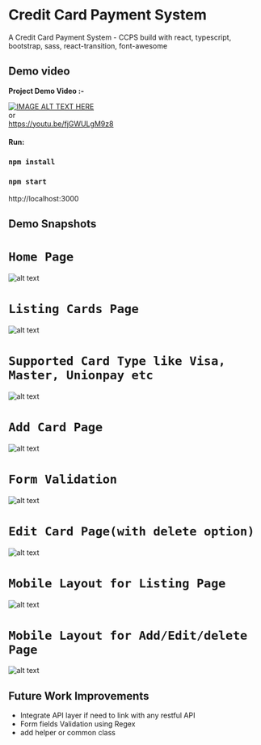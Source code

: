 # Credit Card Payment System

A Credit Card Payment System - CCPS build with react, typescript, bootstrap, sass, react-transition, font-awesome

## Demo video


**Project Demo Video :-**

[![IMAGE ALT TEXT HERE](https://img.youtube.com/vi/fjGWULgM9z8/0.jpg)](https://youtu.be/fjGWULgM9z8) \
or\
https://youtu.be/fjGWULgM9z8

#### Run:

### `npm install`

### `npm start`

http://localhost:3000

## Demo Snapshots

# `Home Page`

![alt text](snapshot1.png)

# `Listing Cards Page`

![alt text](snapshot2.png)

# `Supported Card Type like Visa, Master, Unionpay etc`

![alt text](snapshot2_1.png)

# `Add Card Page`

![alt text](snapshot3.png)

# `Form Validation`

![alt text](snapshot4.png)

# `Edit Card Page(with delete option)`

![alt text](snapshot5.png)

# `Mobile Layout for Listing Page`

![alt text](mobile_snap1.png)

# `Mobile Layout for Add/Edit/delete Page`

![alt text](mobile_snap2.png)

## Future Work Improvements

- Integrate API layer if need to link with any restful API
- Form fields Validation using Regex
- add helper or common class
